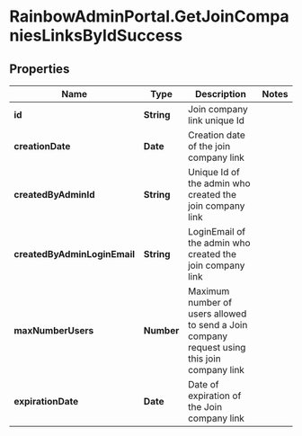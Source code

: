 # RainbowAdminPortal.GetJoinCompaniesLinksByIdSuccess

## Properties

Name | Type | Description | Notes
------------ | ------------- | ------------- | -------------
**id** | **String** | Join company link unique Id | 
**creationDate** | **Date** | Creation date of the join company link | 
**createdByAdminId** | **String** | Unique Id of the admin who created the join company link | 
**createdByAdminLoginEmail** | **String** | LoginEmail of the admin who created the join company link | 
**maxNumberUsers** | **Number** | Maximum number of users allowed to send a Join company request using this join company link | 
**expirationDate** | **Date** | Date of expiration of the Join company link | 


